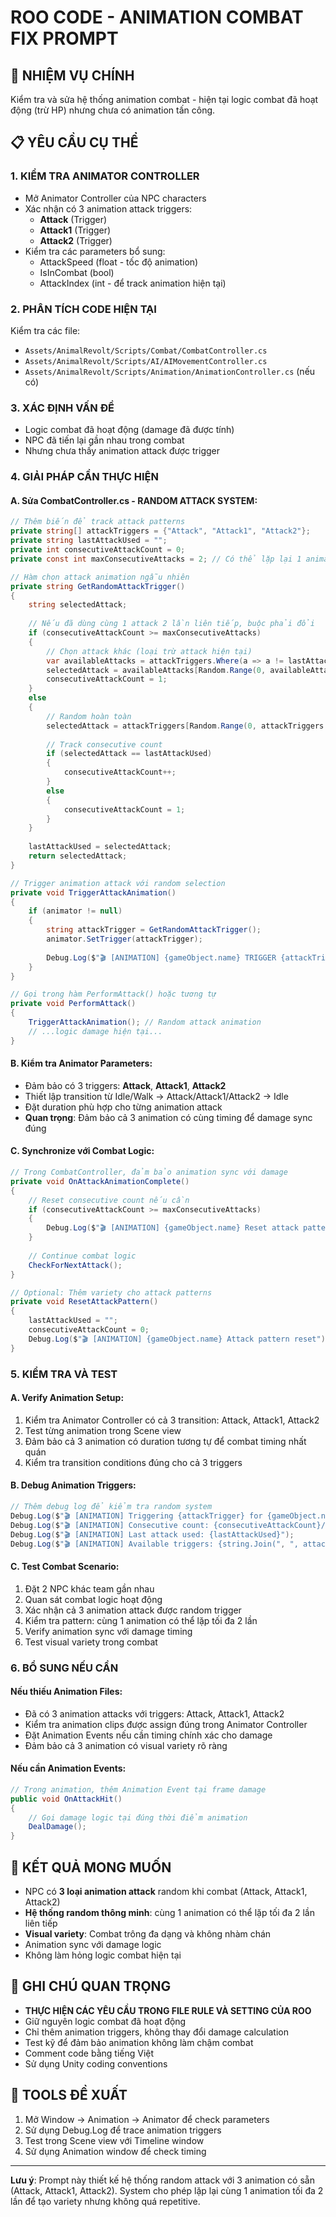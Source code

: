 # ROO CODE - ANIMATION COMBAT FIX PROMPT

## 🎯 NHIỆM VỤ CHÍNH
Kiểm tra và sửa hệ thống animation combat - hiện tại logic combat đã hoạt động (trừ HP) nhưng chưa có animation tấn công.

## 📋 YÊU CẦU CỤ THỂ

### 1. KIỂM TRA ANIMATOR CONTROLLER
- Mở Animator Controller của NPC characters
- Xác nhận có 3 animation attack triggers:
  - **Attack** (Trigger)
  - **Attack1** (Trigger) 
  - **Attack2** (Trigger)
- Kiểm tra các parameters bổ sung:
  - AttackSpeed (float - tốc độ animation)
  - IsInCombat (bool)
  - AttackIndex (int - để track animation hiện tại)

### 2. PHÂN TÍCH CODE HIỆN TẠI
Kiểm tra các file:
- `Assets/AnimalRevolt/Scripts/Combat/CombatController.cs`
- `Assets/AnimalRevolt/Scripts/AI/AIMovementController.cs`  
- `Assets/AnimalRevolt/Scripts/Animation/AnimationController.cs` (nếu có)

### 3. XÁC ĐỊNH VẤN ĐỀ
- Logic combat đã hoạt động (damage đã được tính)
- NPC đã tiến lại gần nhau trong combat
- Nhưng chưa thấy animation attack được trigger

### 4. GIẢI PHÁP CẦN THỰC HIỆN

#### A. Sửa CombatController.cs - RANDOM ATTACK SYSTEM:
```csharp
// Thêm biến để track attack patterns
private string[] attackTriggers = {"Attack", "Attack1", "Attack2"};
private string lastAttackUsed = "";
private int consecutiveAttackCount = 0;
private const int maxConsecutiveAttacks = 2; // Có thể lặp lại 1 animation 2 lần

// Hàm chọn attack animation ngẫu nhiên
private string GetRandomAttackTrigger()
{
    string selectedAttack;
    
    // Nếu đã dùng cùng 1 attack 2 lần liên tiếp, buộc phải đổi
    if (consecutiveAttackCount >= maxConsecutiveAttacks)
    {
        // Chọn attack khác (loại trừ attack hiện tại)
        var availableAttacks = attackTriggers.Where(a => a != lastAttackUsed).ToArray();
        selectedAttack = availableAttacks[Random.Range(0, availableAttacks.Length)];
        consecutiveAttackCount = 1;
    }
    else
    {
        // Random hoàn toàn
        selectedAttack = attackTriggers[Random.Range(0, attackTriggers.Length)];
        
        // Track consecutive count
        if (selectedAttack == lastAttackUsed)
        {
            consecutiveAttackCount++;
        }
        else
        {
            consecutiveAttackCount = 1;
        }
    }
    
    lastAttackUsed = selectedAttack;
    return selectedAttack;
}

// Trigger animation attack với random selection
private void TriggerAttackAnimation()
{
    if (animator != null)
    {
        string attackTrigger = GetRandomAttackTrigger();
        animator.SetTrigger(attackTrigger);
        
        Debug.Log($"🎬 [ANIMATION] {gameObject.name} TRIGGER {attackTrigger} (Consecutive: {consecutiveAttackCount})");
    }
}

// Gọi trong hàm PerformAttack() hoặc tương tự
private void PerformAttack()
{
    TriggerAttackAnimation(); // Random attack animation
    // ...logic damage hiện tại...
}
```

#### B. Kiểm tra Animator Parameters:
- Đảm bảo có 3 triggers: **Attack**, **Attack1**, **Attack2**
- Thiết lập transition từ Idle/Walk → Attack/Attack1/Attack2 → Idle
- Đặt duration phù hợp cho từng animation attack
- **Quan trọng**: Đảm bảo cả 3 animation có cùng timing để damage sync đúng

#### C. Synchronize với Combat Logic:
```csharp
// Trong CombatController, đảm bảo animation sync với damage
private void OnAttackAnimationComplete()
{
    // Reset consecutive count nếu cần
    if (consecutiveAttackCount >= maxConsecutiveAttacks)
    {
        Debug.Log($"🎬 [ANIMATION] {gameObject.name} Reset attack pattern");
    }
    
    // Continue combat logic
    CheckForNextAttack();
}

// Optional: Thêm variety cho attack patterns
private void ResetAttackPattern()
{
    lastAttackUsed = "";
    consecutiveAttackCount = 0;
    Debug.Log($"🎬 [ANIMATION] {gameObject.name} Attack pattern reset");
}
```

### 5. KIỂM TRA VÀ TEST

#### A. Verify Animation Setup:
1. Kiểm tra Animator Controller có cả 3 transition: Attack, Attack1, Attack2
2. Test từng animation trong Scene view
3. Đảm bảo cả 3 animation có duration tương tự để combat timing nhất quán
4. Kiểm tra transition conditions đúng cho cả 3 triggers

#### B. Debug Animation Triggers:
```csharp
// Thêm debug log để kiểm tra random system
Debug.Log($"🎬 [ANIMATION] Triggering {attackTrigger} for {gameObject.name}");
Debug.Log($"🎬 [ANIMATION] Consecutive count: {consecutiveAttackCount}/{maxConsecutiveAttacks}");
Debug.Log($"🎬 [ANIMATION] Last attack used: {lastAttackUsed}");
Debug.Log($"🎬 [ANIMATION] Available triggers: {string.Join(", ", attackTriggers)}");
```

#### C. Test Combat Scenario:
1. Đặt 2 NPC khác team gần nhau
2. Quan sát combat logic hoạt động
3. Xác nhận cả 3 animation attack được random trigger
4. Kiểm tra pattern: cùng 1 animation có thể lặp tối đa 2 lần
5. Verify animation sync với damage timing
6. Test visual variety trong combat

### 6. BỔ SUNG NẾU CẦN

#### Nếu thiếu Animation Files:
- Đã có 3 animation attacks với triggers: Attack, Attack1, Attack2
- Kiểm tra animation clips được assign đúng trong Animator Controller
- Đặt Animation Events nếu cần timing chính xác cho damage
- Đảm bảo cả 3 animation có visual variety rõ ràng

#### Nếu cần Animation Events:
```csharp
// Trong animation, thêm Animation Event tại frame damage
public void OnAttackHit()
{
    // Gọi damage logic tại đúng thời điểm animation
    DealDamage();
}
```

## 🎯 KẾT QUẢ MONG MUỐN
- NPC có **3 loại animation attack** random khi combat (Attack, Attack1, Attack2)
- **Hệ thống random thông minh**: cùng 1 animation có thể lặp tối đa 2 lần liên tiếp
- **Visual variety**: Combat trông đa dạng và không nhàm chán
- Animation sync với damage logic
- Không làm hỏng logic combat hiện tại

## 📝 GHI CHÚ QUAN TRỌNG
- **THỰC HIỆN CÁC YÊU CẦU TRONG FILE RULE VÀ SETTING CỦA ROO**
- Giữ nguyên logic combat đã hoạt động
- Chỉ thêm animation triggers, không thay đổi damage calculation
- Test kỹ để đảm bảo animation không làm chậm combat
- Comment code bằng tiếng Việt
- Sử dụng Unity coding conventions

## 🔧 TOOLS ĐỀ XUẤT
1. Mở Window → Animation → Animator để check parameters
2. Sử dụng Debug.Log để trace animation triggers
3. Test trong Scene view với Timeline window
4. Sử dụng Animation window để check timing

---
**Lưu ý**: Prompt này thiết kế hệ thống random attack với 3 animation có sẵn (Attack, Attack1, Attack2). System cho phép lặp lại cùng 1 animation tối đa 2 lần để tạo variety nhưng không quá repetitive.
